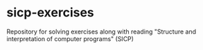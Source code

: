 # sicp-exercises
Repository for solving exercises along with reading "Structure and interpretation of computer programs" (SICP)
